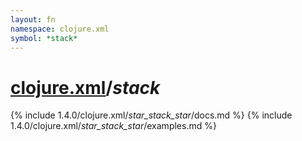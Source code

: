 ```yaml
---
layout: fn
namespace: clojure.xml
symbol: *stack*
---
```


# [clojure.xml](../)/*stack*

{% include 1.4.0/clojure.xml/_star_stack_star_/docs.md %}
{% include 1.4.0/clojure.xml/_star_stack_star_/examples.md %}

